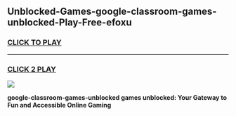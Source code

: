 
## Unblocked-Games-google-classroom-games-unblocked-Play-Free-efoxu
<h3>
<a href="https://premium76.site?title=google-classroom-games-unblocked&ref=18A1">CLICK TO PLAY</a></h3>
<hr>

<h3>
<a href="https://premium76.site?title=google-classroom-games-unblocked&ref=18A1">CLICK 2 PLAY</a>
  
</h3>

<a href="https://premium76.site?title=google-classroom-games-unblocked&ref=18A1"><img src="https://clearcache.store/games.png"></a>


**google-classroom-games-unblocked games unblocked: Your Gateway to Fun and Accessible Online Gaming**
